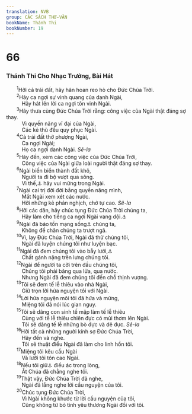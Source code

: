 ```yaml
---
translation: NVB
group: CÁC SÁCH THƠ-VĂN
bookName: Thánh Thi 
bookNumber: 19
---
```


<div class="title"><h1>66</h1><h3>Thánh Thi Cho Nhạc Trưởng, Bài Hát </h3></div>
<span class="verse thi_66_1">  <sup>1</sup>Hỡi cả trái đất, hãy hân hoan reo hò cho Đức Chúa Trời. <br/></span>
<span class="verse thi_66_2">  <sup>2</sup>Hãy ca ngợi sự vinh quang của danh Ngài, <br/>   Hãy hát lên lời ca ngợi tôn vinh Ngài. <br/></span>
<span class="verse thi_66_3">  <sup>3</sup>Hãy thưa cùng Đức Chúa Trời rằng: công việc của Ngài thật đáng sợ thay. <br/>   Vì quyền năng vĩ đại của Ngài, <br/>   Các kẻ thù đều quy phục Ngài. <br/></span>
<span class="verse thi_66_4">  <sup>4</sup>Cả trái đất thờ phượng Ngài, <br/>   Ca ngợi Ngài; <br/>   Họ ca ngợi danh Ngài. <i>Sê-la</i><br/></span>
<span class="verse thi_66_5">  <sup>5</sup>Hãy đến, xem các công việc của Đức Chúa Trời, <br/>   Công việc của Ngài giữa loài người thật đáng sợ thay. <br/></span>
<span class="verse thi_66_6">  <sup>6</sup>Ngài biến biển thành đất khô, <br/>   Người ta đi bộ vượt qua sông. <br/>   Vì thế,<a data-toggle="tooltip" data-placement="bottom" title="Ctd: tại đó, chúng ta vui mừng trong Ngài">⚓</a> hãy vui mừng trong Ngài. <br/></span>
<span class="verse thi_66_7">  <sup>7</sup>Ngài cai trị đời đời bằng quyền năng mình, <br/>   Mắt Ngài xem xét các nước. <br/>   Hỡi những kẻ phản nghịch, chớ tự cao. <i>Sê-la</i><br/></span>
<span class="verse thi_66_8">  <sup>8</sup>Hỡi các dân, hãy chúc tụng Đức Chúa Trời chúng ta, <br/>   Hãy làm cho tiếng ca ngợi Ngài vang dội.<a data-toggle="tooltip" data-placement="bottom" title="Nt: được nghe">⚓</a><br/></span>
<span class="verse thi_66_9">  <sup>9</sup>Ngài đã bảo tồn mạng sống<a data-toggle="tooltip" data-placement="bottom" title="Nt: linh hồn">⚓</a> chúng ta, <br/>   Không để chân chúng ta trượt ngã. <br/></span>
<span class="verse thi_66_10">  <sup>10</sup>Vì, lạy Đức Chúa Trời, Ngài đã thử chúng tôi, <br/>   Ngài đã luyện chúng tôi như luyện bạc. <br/></span>
<span class="verse thi_66_11">  <sup>11</sup>Ngài đã đem chúng tôi vào bẫy lưới,<a data-toggle="tooltip" data-placement="bottom" title="Ctd: tù">⚓</a><br/>   Chất gánh nặng trên lưng chúng tôi. <br/></span>
<span class="verse thi_66_12">  <sup>12</sup>Ngài để người ta cỡi trên đầu chúng tôi, <br/>   Chúng tôi phải băng qua lửa, qua nước. <br/>   Nhưng Ngài đã đem chúng tôi đến chỗ thịnh vượng. <br/></span>
<span class="verse thi_66_13">  <sup>13</sup>Tôi sẽ đem tế lễ thiêu vào nhà Ngài, <br/>   Giữ trọn lời hứa nguyện tôi với Ngài. <br/></span>
<span class="verse thi_66_14">  <sup>14</sup>Lời hứa nguyện môi tôi đã hứa và mừng, <br/>   Miệng tôi đã nói lúc gian nguy. <br/></span>
<span class="verse thi_66_15">  <sup>15</sup>Tôi sẽ dâng con sinh tế mập làm tế lễ thiêu <br/>   Cùng với tế lễ thiêu chiên đực có mùi thơm lên Ngài. <br/>   Tôi sẽ dâng tế lễ những bò đực và dê đực. <i>Sê-la</i><br/></span>
<span class="verse thi_66_16">  <sup>16</sup>Hỡi tất cả những người kính sợ Đức Chúa Trời, <br/>   Hãy đến và nghe. <br/>   Tôi sẽ thuật điều Ngài đã làm cho linh hồn tôi. <br/></span>
<span class="verse thi_66_17">  <sup>17</sup>Miệng tôi kêu cầu Ngài <br/>   Và lưỡi tôi tôn cao Ngài. <br/></span>
<span class="verse thi_66_18">  <sup>18</sup>Nếu tôi giữ<a data-toggle="tooltip" data-placement="bottom" title="Nt: thấy">⚓</a> điều ác trong lòng, <br/>   Ắt Chúa đã chẳng nghe tôi. <br/></span>
<span class="verse thi_66_19">  <sup>19</sup>Thật vậy, Đức Chúa Trời đã nghe, <br/>   Ngài đã lắng nghe lời cầu nguyện của tôi. <br/></span>
<span class="verse thi_66_20">  <sup>20</sup>Chúc tụng Đức Chúa Trời, <br/>   Vì Ngài không khước từ lời cầu nguyện của tôi, <br/>   Cũng không từ bỏ tình yêu thương Ngài đối với tôi. <br/></span>
